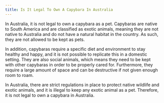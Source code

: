 ```yaml
---
title: Is It Legal To Own A Capybara In Australia
---
```


In Australia, it is not legal to own a capybara as a pet. Capybaras are native to South America and are classified as exotic animals, meaning they are not native to Australia and do not have a natural habitat in the country. As such, they are not allowed to be kept as pets.

In addition, capybaras require a specific diet and environment to stay healthy and happy, and it is not possible to replicate this in a domestic setting. They are also social animals, which means they need to be kept with other capybaras in order to be properly cared for. Furthermore, they require a large amount of space and can be destructive if not given enough room to roam.

In Australia, there are strict regulations in place to protect native wildlife and exotic animals, and it is illegal to keep any exotic animal as a pet. Therefore, it is not legal to own a capybara in Australia.